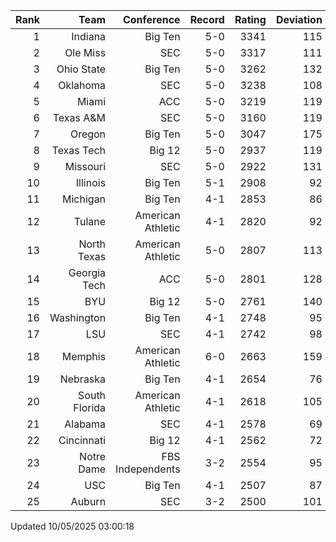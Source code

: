| Rank  | Team                 | Conference           | Record   | Rating | Deviation |
| ---:  | ---:                 | ---:                 | ---:     | ---:   | ---:      |
| 1     | Indiana              | Big Ten              | 5-0      | 3341   | 115       |
| 2     | Ole Miss             | SEC                  | 5-0      | 3317   | 111       |
| 3     | Ohio State           | Big Ten              | 5-0      | 3262   | 132       |
| 4     | Oklahoma             | SEC                  | 5-0      | 3238   | 108       |
| 5     | Miami                | ACC                  | 5-0      | 3219   | 119       |
| 6     | Texas A&M            | SEC                  | 5-0      | 3160   | 119       |
| 7     | Oregon               | Big Ten              | 5-0      | 3047   | 175       |
| 8     | Texas Tech           | Big 12               | 5-0      | 2937   | 119       |
| 9     | Missouri             | SEC                  | 5-0      | 2922   | 131       |
| 10    | Illinois             | Big Ten              | 5-1      | 2908   | 92        |
| 11    | Michigan             | Big Ten              | 4-1      | 2853   | 86        |
| 12    | Tulane               | American Athletic    | 4-1      | 2820   | 92        |
| 13    | North Texas          | American Athletic    | 5-0      | 2807   | 113       |
| 14    | Georgia Tech         | ACC                  | 5-0      | 2801   | 128       |
| 15    | BYU                  | Big 12               | 5-0      | 2761   | 140       |
| 16    | Washington           | Big Ten              | 4-1      | 2748   | 95        |
| 17    | LSU                  | SEC                  | 4-1      | 2742   | 98        |
| 18    | Memphis              | American Athletic    | 6-0      | 2663   | 159       |
| 19    | Nebraska             | Big Ten              | 4-1      | 2654   | 76        |
| 20    | South Florida        | American Athletic    | 4-1      | 2618   | 105       |
| 21    | Alabama              | SEC                  | 4-1      | 2578   | 69        |
| 22    | Cincinnati           | Big 12               | 4-1      | 2562   | 72        |
| 23    | Notre Dame           | FBS Independents     | 3-2      | 2554   | 95        |
| 24    | USC                  | Big Ten              | 4-1      | 2507   | 87        |
| 25    | Auburn               | SEC                  | 3-2      | 2500   | 101       |

Updated 10/05/2025 03:00:18
